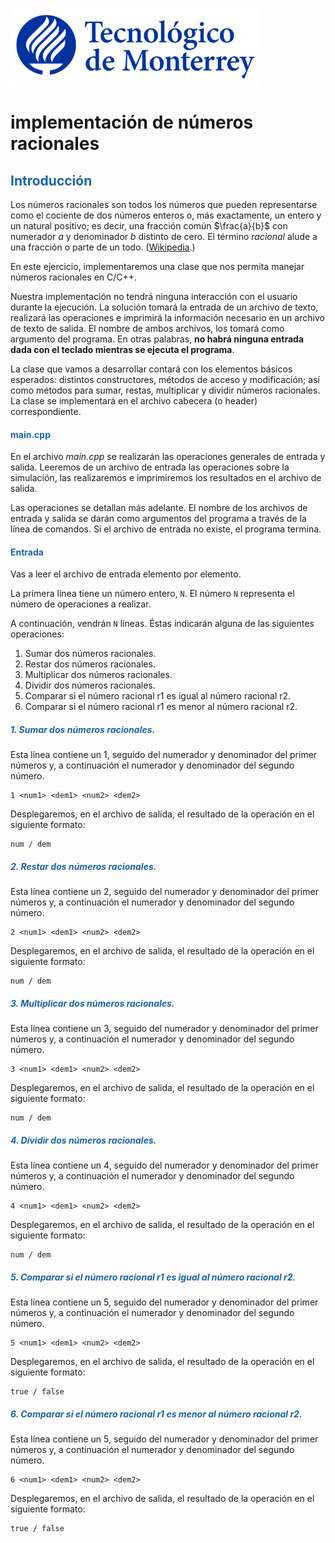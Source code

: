 ![Tec de Monterrey](../../images/logotecmty.png)

# implementación de números racionales

## <span style="color: rgb(26, 99, 169);">Introducción</span>
Los números racionales son todos los números que pueden representarse como el cociente de dos números enteros o, más exactamente, un entero y un natural positivo;​ es decir, una fracción común $\frac{a}{b}$ con numerador $a$ y denominador $b$  distinto de cero. El término *racional* alude a una fracción o parte de un todo. ([Wikipedia](https://es.wikipedia.org/wiki/N%C3%BAmero_racional).)

En este ejercicio, implementaremos una clase que nos permita manejar números racionales en C/C++.

Nuestra implementación no tendrá ninguna interacción con el usuario durante la ejecución. La solución tomará la entrada de un archivo de texto, realizará las operaciones e imprimirá la información necesario en un archivo de texto de salida. El nombre de ambos archivos, los tomará como argumento del programa. En otras palabras, **no habrá ninguna entrada dada con el teclado mientras se ejecuta el programa**.

La clase que vamos a desarrollar contará con los elementos básicos esperados: distintos constructores, métodos de acceso y modificación; así como métodos para sumar, restas, multiplicar y dividir números racionales. La clase se implementará en el archivo cabecera (o header) correspondiente.

#### <span style="color: rgb(26, 99, 169);">**main.cpp**</span>
En el archivo *main.cpp* se realizarán las operaciones generales de entrada y salida. Leeremos de un archivo de entrada las operaciones sobre la simulación, las realizaremos e imprimiremos los resultados en el archivo de salida.

Las operaciones se detallan más adelante. El nombre de los archivos de entrada y salida se darán como argumentos del programa a través de la línea de comandos. Si el archivo de entrada no existe, el programa termina.

#### <span style="color: rgb(26, 99, 169);">**Entrada**</span>
Vas a leer el archivo de entrada elemento por elemento.

La primera línea tiene un número entero, `N`. El número `N` representa el número de operaciones a realizar.

A continuación, vendrán `N` líneas. Éstas indicarán alguna de las siguientes operaciones:
1. Sumar dos números racionales.
2. Restar dos números racionales.
3. Multiplicar dos números racionales.
4. Dividir dos números racionales.
5. Comparar si el número racional r1 es igual al número racional r2.
6. Comparar si el número racional r1 es menor al número racional r2.

##### <span style="color: rgb(26, 99, 169);">**1. Sumar dos números racionales.**</span>
Esta línea contiene un 1, seguido del numerador y denominador del primer números y, a continuación el numerador y denominador del segundo número.
```
1 <num1> <dem1> <num2> <dem2>
```
Desplegaremos, en el archivo de salida, el resultado de la operación en el siguiente formato:
```
num / dem
```

##### <span style="color: rgb(26, 99, 169);">**2. Restar dos números racionales.**</span>
Esta línea contiene un 2, seguido del numerador y denominador del primer números y, a continuación el numerador y denominador del segundo número.
```
2 <num1> <dem1> <num2> <dem2>
```
Desplegaremos, en el archivo de salida, el resultado de la operación en el siguiente formato:
```
num / dem
```

##### <span style="color: rgb(26, 99, 169);">**3. Multiplicar dos números racionales.**</span>
Esta línea contiene un 3, seguido del numerador y denominador del primer números y, a continuación el numerador y denominador del segundo número.
```
3 <num1> <dem1> <num2> <dem2>
```
Desplegaremos, en el archivo de salida, el resultado de la operación en el siguiente formato:
```
num / dem
```

##### <span style="color: rgb(26, 99, 169);">**4. Dividir dos números racionales.**</span>
Esta línea contiene un 4, seguido del numerador y denominador del primer números y, a continuación el numerador y denominador del segundo número.
```
4 <num1> <dem1> <num2> <dem2>
```
Desplegaremos, en el archivo de salida, el resultado de la operación en el siguiente formato:
```
num / dem
```

##### <span style="color: rgb(26, 99, 169);">**5. Comparar si el número racional r1 es igual al número racional r2.**</span>
Esta línea contiene un 5, seguido del numerador y denominador del primer números y, a continuación el numerador y denominador del segundo número.
```
5 <num1> <dem1> <num2> <dem2>
```
Desplegaremos, en el archivo de salida, el resultado de la operación en el siguiente formato:
```
true / false
```

##### <span style="color: rgb(26, 99, 169);">**6. Comparar si el número racional r1 es menor al número racional r2.**</span>
Esta línea contiene un 5, seguido del numerador y denominador del primer números y, a continuación el numerador y denominador del segundo número.
```
6 <num1> <dem1> <num2> <dem2>
```
Desplegaremos, en el archivo de salida, el resultado de la operación en el siguiente formato:
```
true / false
```
